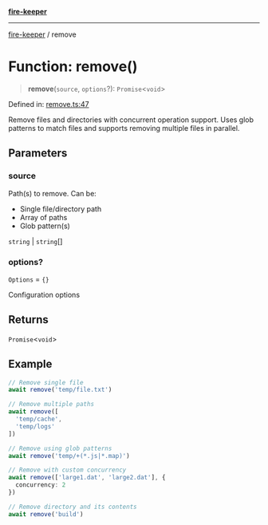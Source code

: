 [**fire-keeper**](../README.md)

***

[fire-keeper](../README.md) / remove

# Function: remove()

> **remove**(`source`, `options`?): `Promise`\<`void`\>

Defined in: [remove.ts:47](https://github.com/phonowell/fire-keeper/blob/main/src/remove.ts#L47)

Remove files and directories with concurrent operation support.
Uses glob patterns to match files and supports removing multiple files in parallel.

## Parameters

### source

Path(s) to remove. Can be:
  - Single file/directory path
  - Array of paths
  - Glob pattern(s)

`string` | `string`[]

### options?

`Options` = `{}`

Configuration options

## Returns

`Promise`\<`void`\>

## Example

```typescript
// Remove single file
await remove('temp/file.txt')

// Remove multiple paths
await remove([
  'temp/cache',
  'temp/logs'
])

// Remove using glob patterns
await remove('temp/+(*.js|*.map)')

// Remove with custom concurrency
await remove(['large1.dat', 'large2.dat'], {
  concurrency: 2
})

// Remove directory and its contents
await remove('build')
```
